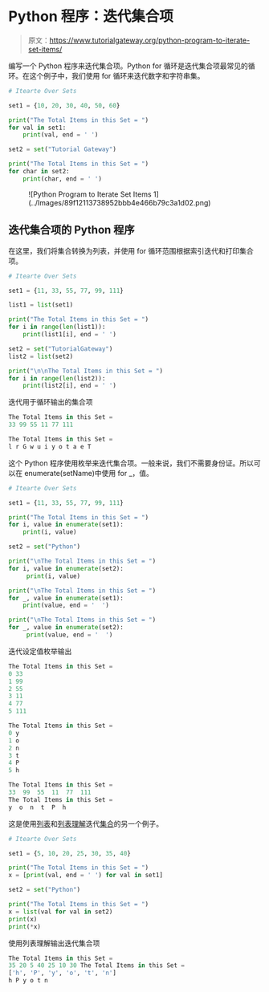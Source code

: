 # Python 程序：迭代集合项

> 原文：<https://www.tutorialgateway.org/python-program-to-iterate-set-items/>

编写一个 Python 程序来迭代集合项。Python for 循环是迭代集合项最常见的循环。在这个例子中，我们使用 for 循环来迭代数字和字符串集。

```py
# Itearte Over Sets

set1 = {10, 20, 30, 40, 50, 60}

print("The Total Items in this Set = ")
for val in set1:
    print(val, end = ' ')

set2 = set("Tutorial Gateway")

print("The Total Items in this Set = ")
for char in set2:
    print(char, end = ' ')
```

<figure class="wp-block-image size-large">![Python Program to Iterate Set Items 1](../Images/89f12113738952bbb4e466b79c3a1d02.png)</figure>

## 迭代集合项的 Python 程序

在这里，我们将集合转换为列表，并使用 for 循环范围根据索引迭代和打印集合项。

```py
# Itearte Over Sets

set1 = {11, 33, 55, 77, 99, 111}

list1 = list(set1)

print("The Total Items in this Set = ")
for i in range(len(list1)):
    print(list1[i], end = ' ')

set2 = set("TutorialGateway")
list2 = list(set2)

print("\n\nThe Total Items in this Set = ")
for i in range(len(list2)):
    print(list2[i], end = ' ')
```

迭代用于循环输出的集合项

```py
The Total Items in this Set = 
33 99 55 11 77 111 

The Total Items in this Set = 
l r G w u i y o t a e T 
```

这个 Python 程序使用枚举来迭代集合项。一般来说，我们不需要身份证。所以可以在 enumerate(setName)中使用 for _，值。

```py
# Itearte Over Sets

set1 = {11, 33, 55, 77, 99, 111}

print("The Total Items in this Set = ")
for i, value in enumerate(set1):
    print(i, value)

set2 = set("Python")

print("\nThe Total Items in this Set = ")
for i, value in enumerate(set2):
     print(i, value)

print("\nThe Total Items in this Set = ")
for _, value in enumerate(set1):
    print(value, end = '  ')

print("\nThe Total Items in this Set = ")
for _, value in enumerate(set2):
     print(value, end = '  ')
```

迭代设定值枚举输出

```py
The Total Items in this Set = 
0 33
1 99
2 55
3 11
4 77
5 111

The Total Items in this Set = 
0 y
1 o
2 n
3 t
4 P
5 h

The Total Items in this Set = 
33  99  55  11  77  111  
The Total Items in this Set = 
y  o  n  t  P  h 
```

这是使用[列表](https://www.tutorialgateway.org/python-list/)和[列表理解](https://www.tutorialgateway.org/python-list-comprehensions/)迭代[集合](https://www.tutorialgateway.org/python-set/)的另一个例子。

```py
# Itearte Over Sets

set1 = {5, 10, 20, 25, 30, 35, 40}

print("The Total Items in this Set = ")
x = [print(val, end = ' ') for val in set1]

set2 = set("Python")

print("The Total Items in this Set = ")
x = list(val for val in set2)
print(x)
print(*x)
```

使用列表理解输出迭代集合项

```py
The Total Items in this Set = 
35 20 5 40 25 10 30 The Total Items in this Set = 
['h', 'P', 'y', 'o', 't', 'n']
h P y o t n
```